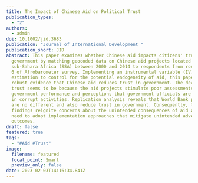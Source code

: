```yaml
---
title: The Impact of Chinese Aid on Political Trust
publication_types:
  - "2"
authors:
  - admin
doi: 10.1002/jid.3683
publication: "Journal of International Development "
publication_short: JID
abstract: This paper examines whether Chinese aid impacts citizens' trust in
  government by matching geocoded data on Chinese aid projects located in
  sub-Sahara Africa (SSA) between 2000 and 2014 to respondents from rounds 3 to
  6 of Afrobarometer survey. Implementing an instrumental variable (IV)
  estimation to control for the potential endogeneity of aid, this paper finds
  robust evidence that Chinese aid reduces trust in government. The decline in
  trust seems to be because the aid projects stimulate poor assessments of
  government performance and perceptions that government officials are involved
  in corrupt activities. Replication analysis reveals that World Bank projects
  are no different and also reduce trust in government. Consequently, these
  findings reignite concerns about the unintended consequences of aid and the
  need to adopt implementation approaches that mitigate unintended adverse
  outcomes.
draft: false
featured: true
tags:
  - "#Aid #Trust"
image:
  filename: featured
  focal_point: Smart
  preview_only: false
date: 2023-02-03T14:16:34.841Z
---
```

